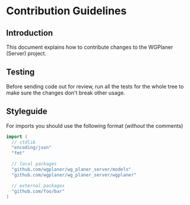 # Contribution Guidelines

## Introduction

This document explains how to contribute changes to the WGPlaner (Server) project.

## Testing

Before sending code out for review, run all the tests for the
whole tree to make sure the changes don't break other usage.

## Styleguide

For imports you should use the following format (_without_ the comments)
```go
import (
  // stdlib
  "encoding/json"
  "fmt"

  // local packages
  "github.com/wgplaner/wg_planer_server/models"
  "github.com/wgplaner/wg_planer_server/wgplaner"

  // external packages
  "github.com/foo/bar"
)
```
